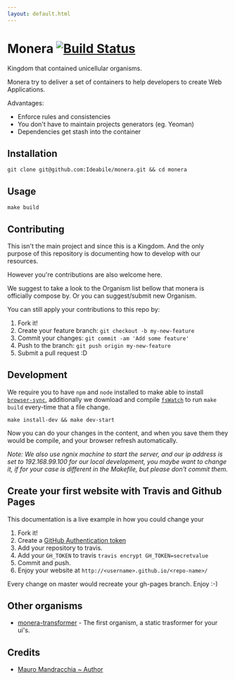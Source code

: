 ```yaml
---
layout: default.html
---
```

# Monera [![Build Status](https://travis-ci.org/Ideabile/monera.svg?branch=master)](https://travis-ci.org/Ideabile/monera)
Kingdom that contained unicellular organisms.

Monera try to deliver a set of containers to help developers to create Web Applications.

Advantages:
  - Enforce rules and consistencies
  - You don't have to maintain projects generators (eg. Yeoman)
  - Dependencies get stash into the container

## Installation
```
git clone git@github.com:Ideabile/monera.git && cd monera
```

## Usage
```
make build
```

## Contributing
This isn't the main project and since this is a Kingdom.
And the only purpose of this repository is documenting how to develop with our resources.

However you're contributions are also welcome here.

We suggest to take a look to the Organism list bellow that monera is officially compose by.
Or you can suggest/submit new Organism.

You can still apply your contributions to this repo by:
1. Fork it!
2. Create your feature branch: `git checkout -b my-new-feature`
3. Commit your changes: `git commit -am 'Add some feature'`
4. Push to the branch: `git push origin my-new-feature`
5. Submit a pull request :D

## Development
We require you to have `npm` and `node` installed to make able to install [`browser-sync`](http://www.browsersync.io/),
additionally we download and compile [`fsWatch`](http://github.com/emcrisostomo/fswatch) to run `make build` every-time that a file change.
```
make install-dev && make dev-start
```
Now you can do your changes in the content, and when you save them they would be compile, and your browser refresh automatically.

*Note: We also use ngnix machine to start the server, and our ip address is set to 192.168.99.100 for our local development, you maybe want to change it, if for your case is different in the Makefile, but please don't commit them.*

## Create your first website with Travis and Github Pages
This documentation is a live example in how you could change your
1. Fork it!
2. Create a [GitHub Authentication token](https://help.github.com/articles/creating-an-access-token-for-command-line-use/)
3. Add your repository to travis.
4. Add your `GH_TOKEN` to travis `travis encrypt GH_TOKEN=secretvalue`
5. Commit and push.
6. Enjoy your website at `http://<username>.github.io/<repo-name>/`

Every change on master would recreate your gh-pages branch. Enjoy :-)

## Other organisms
  - [monera-transformer](http://github.io/Ideabile/monera-transformer) - The first organism, a static trasformer for your ui's.

## Credits

  - [Mauro Mandracchia ~ Author](http://www.ideabile.com)
